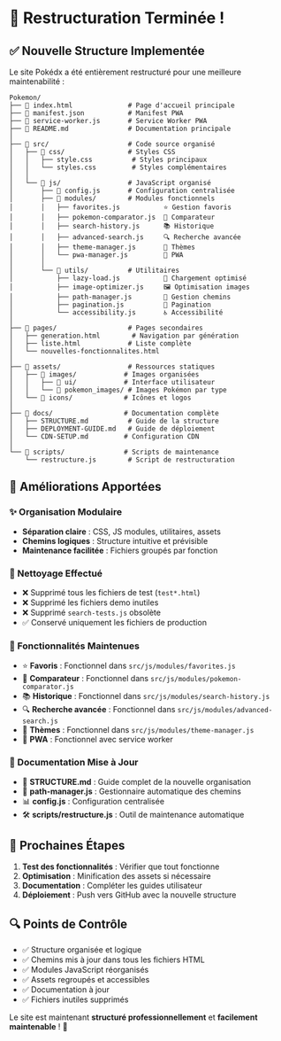 # 🎯 Restructuration Terminée !

## ✅ Nouvelle Structure Implementée

Le site Pokédx a été entièrement restructuré pour une meilleure maintenabilité :

```
Pokemon/
├── 📄 index.html              # Page d'accueil principale
├── 📄 manifest.json           # Manifest PWA
├── 📄 service-worker.js       # Service Worker PWA
├── 📄 README.md               # Documentation principale
│
├── 📁 src/                    # Code source organisé
│   ├── 📁 css/                # Styles CSS
│   │   ├── style.css          # Styles principaux
│   │   └── styles.css         # Styles complémentaires
│   │
│   └── 📁 js/                 # JavaScript organisé
│       ├── 📄 config.js       # Configuration centralisée
│       ├── 📁 modules/        # Modules fonctionnels
│       │   ├── favorites.js           ⭐ Gestion favoris
│       │   ├── pokemon-comparator.js  🔄 Comparateur
│       │   ├── search-history.js      📚 Historique
│       │   ├── advanced-search.js     🔍 Recherche avancée
│       │   ├── theme-manager.js       🎨 Thèmes
│       │   └── pwa-manager.js         📱 PWA
│       │
│       └── 📁 utils/          # Utilitaires
│           ├── lazy-load.js           🚀 Chargement optimisé
│           ├── image-optimizer.js     🖼️ Optimisation images
│           ├── path-manager.js        🔗 Gestion chemins
│           ├── pagination.js          📄 Pagination
│           └── accessibility.js       ♿ Accessibilité
│
├── 📁 pages/                  # Pages secondaires
│   ├── generation.html        # Navigation par génération
│   ├── liste.html            # Liste complète
│   └── nouvelles-fonctionnalites.html
│
├── 📁 assets/                 # Ressources statiques
│   ├── 📁 images/            # Images organisées
│   │   ├── 📁 ui/            # Interface utilisateur
│   │   └── 📁 pokemon_images/ # Images Pokémon par type
│   └── 📁 icons/             # Icônes et logos
│
├── 📁 docs/                  # Documentation complète
│   ├── STRUCTURE.md          # Guide de la structure
│   ├── DEPLOYMENT-GUIDE.md   # Guide de déploiement
│   └── CDN-SETUP.md         # Configuration CDN
│
└── 📁 scripts/               # Scripts de maintenance
    └── restructure.js        # Script de restructuration
```

## 🚀 Améliorations Apportées

### ✨ Organisation Modulaire
- **Séparation claire** : CSS, JS modules, utilitaires, assets
- **Chemins logiques** : Structure intuitive et prévisible
- **Maintenance facilitée** : Fichiers groupés par fonction

### 🧹 Nettoyage Effectué
- ❌ Supprimé tous les fichiers de test (`test*.html`)
- ❌ Supprimé les fichiers demo inutiles
- ❌ Supprimé `search-tests.js` obsolète
- ✅ Conservé uniquement les fichiers de production

### 🔧 Fonctionnalités Maintenues
- ⭐ **Favoris** : Fonctionnel dans `src/js/modules/favorites.js`
- 🔄 **Comparateur** : Fonctionnel dans `src/js/modules/pokemon-comparator.js`
- 📚 **Historique** : Fonctionnel dans `src/js/modules/search-history.js`
- 🔍 **Recherche avancée** : Fonctionnel dans `src/js/modules/advanced-search.js`
- 🎨 **Thèmes** : Fonctionnel dans `src/js/modules/theme-manager.js`
- 📱 **PWA** : Fonctionnel avec service worker

### 📝 Documentation Mise à Jour
- 📄 **STRUCTURE.md** : Guide complet de la nouvelle organisation
- 🔗 **path-manager.js** : Gestionnaire automatique des chemins
- 📊 **config.js** : Configuration centralisée
- 🛠️ **scripts/restructure.js** : Outil de maintenance automatique

## 🎯 Prochaines Étapes

1. **Test des fonctionnalités** : Vérifier que tout fonctionne
2. **Optimisation** : Minification des assets si nécessaire
3. **Documentation** : Compléter les guides utilisateur
4. **Déploiement** : Push vers GitHub avec la nouvelle structure

## 🔍 Points de Contrôle

- ✅ Structure organisée et logique
- ✅ Chemins mis à jour dans tous les fichiers HTML
- ✅ Modules JavaScript réorganisés
- ✅ Assets regroupés et accessibles
- ✅ Documentation à jour
- ✅ Fichiers inutiles supprimés

Le site est maintenant **structuré professionnellement** et **facilement maintenable** ! 🎉